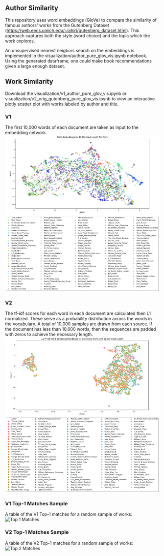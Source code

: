 ## Author Similarity 
This repository uses word embeddings (GloVe) to compare the similarity of famous authors' works
from the Gutenberg Dataset (https://web.eecs.umich.edu/~lahiri/gutenberg_dataset.html). 
This approach captures both the style (word choice) and the topic which the work explores.  

An unsupervised nearest neigbors search on the embeddings is implemented in the 
visualization/author_pure_glov_vis.ipynb notebook. Using the generated dataframe,
one could make book recommendations given a large enough dataset.

## Work Similarity
Download the visualization/v1_author_pure_glov_vis.ipynb or visualization/v2_orig_gutenberg_pure_glov_vis.ipynb 
to view an interactive plotly scatter plot with works labeled by author and title. 

### V1 
The first 10,000 words of each document are taken as input to the embedding network.
![V1 GloVe Visualization](https://github.com/jcanad3/author_similarity/blob/master/imgs/v1_glov_umap_embeddings.png)

### V2
The tf-idf scores for each word in each document are calculated then L1 normalized. These serve as
a probability distribution across the words in the vocabulary. A total of 10,000 samples are drawn from each source. 
If the document has less than 10,000 words, then the sequences are padded with zeros to achieve the necessary length.
![V2 GloVe Visualization](https://github.com/jcanad3/author_similarity/blob/master/imgs/v2_glov_umap_embeddings.png)


### V1 Top-1 Matches Sample
A table of the V1 Top-1 matches for a random sample of works:
![Top 1 Matches](https://github.com/jcanad3/author_similarity/blob/master/imgs/v1)

### V2 Top-1 Matches Sample
A table of the V2 Top-1 matches for a random sample of works:
![Top 2 Matches](https://github.com/jcanad3/author_similarity/blob/master/imgs/v2)


